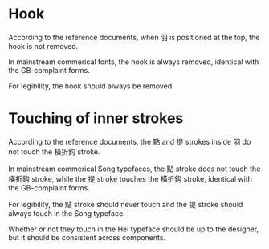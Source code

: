 # Hook

According to the reference documents, when 羽 is positioned at the top, the hook is not removed.

In mainstream commerical fonts, the hook is always removed, identical with the GB-complaint forms.

For legibility, the hook should always be removed.

# Touching of inner strokes

According to the reference documents, the 點 and 提 strokes inside 羽 do not touch the 橫折鈎 stroke.

In mainstream commerical Song typefaces, the 點 stroke does not touch the 橫折鈎 stroke, while the 提
stroke touches the 橫折鈎 stroke, identical with the GB-complaint forms.

For legibility, the 點 stroke should never touch and the 提 stroke should always touch in the Song
typeface.

Whether or not they touch in the Hei typeface should be up to the designer, but it should be
consistent across components.
